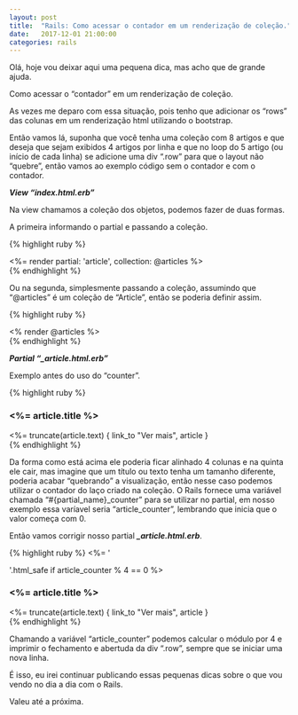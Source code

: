 ```yaml
---
layout: post
title:  "Rails: Como acessar o contador em um renderização de coleção."
date:   2017-12-01 21:00:00
categories: rails
---
```


Olá, hoje vou deixar aqui uma pequena dica, mas acho que de grande ajuda.

Como acessar o “contador” em um renderização de coleção.

As vezes me deparo com essa situação, pois tenho que adicionar os “rows” das colunas em um renderização html utilizando o bootstrap.

Então vamos lá, suponha que você tenha uma coleção com 8 artigos e que deseja que sejam exibidos 4 artigos por linha e que no loop do 5 artigo (ou início de cada linha) se adicione uma div “.row” para que o layout não “quebre”, então vamos ao exemplo código sem o contador e com o contador.

***View “index.html.erb”***

Na view chamamos a coleção dos objetos, podemos fazer de duas formas.

A primeira informando o partial e passando a coleção.

{% highlight ruby %}
<div class="row"><%= render partial: 'article', collection: @articles %></div>
{% endhighlight %}

Ou na segunda, simplesmente passando a coleção, assumindo que “@articles” é um coleção de “Article”, então se poderia definir assim.

{% highlight ruby %}
<div class="row"><% render @articles %></div>
{% endhighlight %}

***Partial “_article.html.erb”***

Exemplo antes do uso do “counter”.

{% highlight ruby %}
<div class="col-md-3">
<h3><%= article.title %></h3>
<%= truncate(article.text) { link_to "Ver mais", article }
</div>
{% endhighlight %}

Da forma como está acima ele poderia ficar alinhado 4 colunas e na quinta ele cair, mas imagine que um título ou texto tenha um tamanho diferente, poderia acabar “quebrando” a visualização, então nesse caso podemos utilizar o contador do laço criado na coleção. 
O Rails fornece uma variável chamada “#{partial_name}_counter” para se utilizar no partial, em nosso exemplo essa varíavel seria “article_counter”, lembrando que inicia que o valor começa com 0.

Então vamos corrigir nosso partial ***_article.html.erb***.

{% highlight ruby %}
<%= '</div><div class=".row">'.html_safe if article_counter % 4 == 0 %>

<div class="col-md-3">
<h3><%= article.title %></h3>
<%= truncate(article.text) { link_to "Ver mais", article }
</div>
{% endhighlight %}

Chamando a variável “article_counter” podemos calcular o módulo por 4 e imprimir o fechamento e abertuda da div “.row”, sempre que se iniciar uma nova linha.

É isso, eu irei continuar publicando essas pequenas dicas sobre o que vou vendo no dia a dia com o Rails.

Valeu até a próxima.
